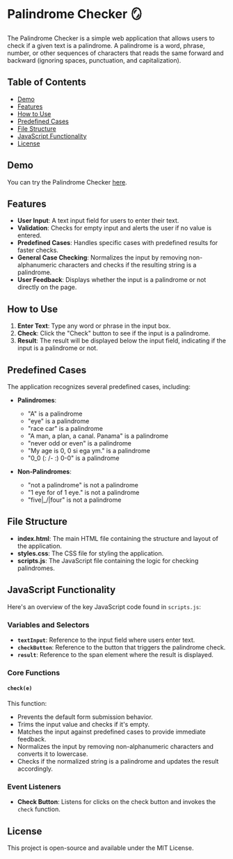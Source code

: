 # Palindrome Checker 🪞

The Palindrome Checker is a simple web application that allows users to check if a given text is a palindrome. A palindrome is a word, phrase, number, or other sequences of characters that reads the same forward and backward (ignoring spaces, punctuation, and capitalization).

## Table of Contents
- [Demo](#demo)
- [Features](#features)
- [How to Use](#how-to-use)
- [Predefined Cases](#predefined-cases)
- [File Structure](#file-structure)
- [JavaScript Functionality](#javascript-functionality)
- [License](#license)

## Demo
You can try the Palindrome Checker [here](https://qyuzet.github.io/js-c-palindrom-checker/).

## Features
- **User Input**: A text input field for users to enter their text.
- **Validation**: Checks for empty input and alerts the user if no value is entered.
- **Predefined Cases**: Handles specific cases with predefined results for faster checks.
- **General Case Checking**: Normalizes the input by removing non-alphanumeric characters and checks if the resulting string is a palindrome.
- **User Feedback**: Displays whether the input is a palindrome or not directly on the page.

## How to Use
1. **Enter Text**: Type any word or phrase in the input box.
2. **Check**: Click the "Check" button to see if the input is a palindrome.
3. **Result**: The result will be displayed below the input field, indicating if the input is a palindrome or not.

## Predefined Cases
The application recognizes several predefined cases, including:
- **Palindromes**:
  - "A" is a palindrome
  - "eye" is a palindrome
  - "race car" is a palindrome
  - "A man, a plan, a canal. Panama" is a palindrome
  - "never odd or even" is a palindrome
  - "My age is 0, 0 si ega ym." is a palindrome
  - "0_0 (: /- :) 0-0" is a palindrome

- **Non-Palindromes**:
  - "not a palindrome" is not a palindrome
  - "1 eye for of 1 eye." is not a palindrome
  - "five|_/|four" is not a palindrome

## File Structure
- **index.html**: The main HTML file containing the structure and layout of the application.
- **styles.css**: The CSS file for styling the application.
- **scripts.js**: The JavaScript file containing the logic for checking palindromes.

## JavaScript Functionality
Here's an overview of the key JavaScript code found in `scripts.js`:

### Variables and Selectors
- **`textInput`**: Reference to the input field where users enter text.
- **`checkButton`**: Reference to the button that triggers the palindrome check.
- **`result`**: Reference to the span element where the result is displayed.

### Core Functions

#### `check(e)`
This function:
- Prevents the default form submission behavior.
- Trims the input value and checks if it's empty.
- Matches the input against predefined cases to provide immediate feedback.
- Normalizes the input by removing non-alphanumeric characters and converts it to lowercase.
- Checks if the normalized string is a palindrome and updates the result accordingly.

### Event Listeners
- **Check Button**: Listens for clicks on the check button and invokes the `check` function.

## License
This project is open-source and available under the MIT License.
